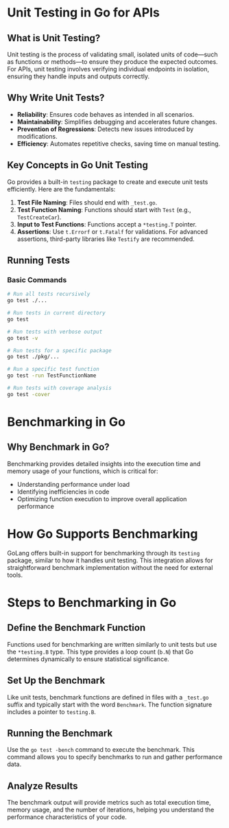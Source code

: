 # Unit Testing in Go for APIs

## What is Unit Testing?
Unit testing is the process of validating small, isolated units of code—such as functions or methods—to ensure they produce the expected outcomes. For APIs, unit testing involves verifying individual endpoints in isolation, ensuring they handle inputs and outputs correctly.

## Why Write Unit Tests?
- **Reliability**: Ensures code behaves as intended in all scenarios.  
- **Maintainability**: Simplifies debugging and accelerates future changes.  
- **Prevention of Regressions**: Detects new issues introduced by modifications.  
- **Efficiency**: Automates repetitive checks, saving time on manual testing.  

## Key Concepts in Go Unit Testing
Go provides a built-in `testing` package to create and execute unit tests efficiently. Here are the fundamentals:  
1. **Test File Naming**: Files should end with `_test.go`.  
2. **Test Function Naming**: Functions should start with `Test` (e.g., `TestCreateCar`).  
3. **Input to Test Functions**: Functions accept a `*testing.T` pointer.  
4. **Assertions**: Use `t.Errorf` or `t.Fatalf` for validations. For advanced assertions, third-party libraries like `Testify` are recommended.

## Running Tests
### Basic Commands
```sh
# Run all tests recursively
go test ./...

# Run tests in current directory
go test

# Run tests with verbose output
go test -v

# Run tests for a specific package
go test ./pkg/...

# Run a specific test function
go test -run TestFunctionName

# Run tests with coverage analysis
go test -cover
```

# Benchmarking in Go

## Why Benchmark in Go?

Benchmarking provides detailed insights into the execution time and memory usage of your functions, which is critical for:

- Understanding performance under load
- Identifying inefficiencies in code
- Optimizing function execution to improve overall application performance

# How Go Supports Benchmarking

GoLang offers built-in support for benchmarking through its `testing` package, similar to how it handles unit testing. This integration allows for straightforward benchmark implementation without the need for external tools.

# Steps to Benchmarking in Go

## Define the Benchmark Function

Functions used for benchmarking are written similarly to unit tests but use the `*testing.B` type. This type provides a loop count (`b.N`) that Go determines dynamically to ensure statistical significance.

## Set Up the Benchmark

Like unit tests, benchmark functions are defined in files with a `_test.go` suffix and typically start with the word `Benchmark`. The function signature includes a pointer to `testing.B`.

## Running the Benchmark

Use the `go test -bench` command to execute the benchmark. This command allows you to specify benchmarks to run and gather performance data.

## Analyze Results

The benchmark output will provide metrics such as total execution time, memory usage, and the number of iterations, helping you understand the performance characteristics of your code.

